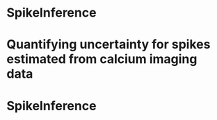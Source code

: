 
# SpikeInference
Quantifying uncertainty for spikes estimated from calcium imaging data
=======

# SpikeInference
